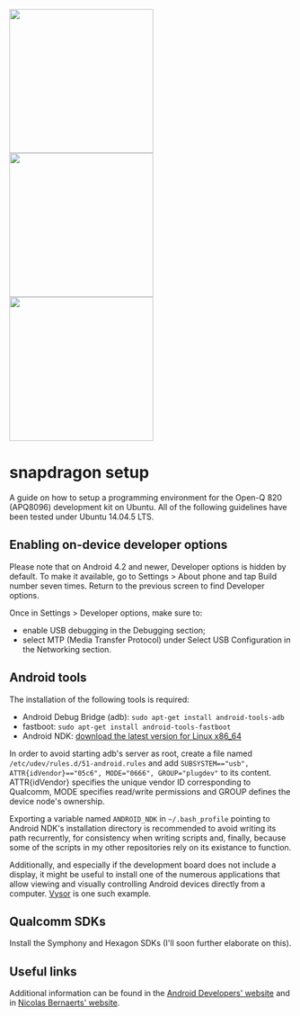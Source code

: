 <img src="http://www.unixstickers.com/image/data/stickers/ubuntu/Ubuntu-circle-friends-black-no-contour.sh.png" height="256"> <img src="http://www.clipartbest.com/cliparts/RcA/9Rk/RcA9Rk7cL.png" height="256"> <img src="http://www.qualcomm.cn/sites/regional/files/styles/optimize/public/component-item/flexible-block/chip_0.png?itok=PpoXam0G" height="256">

# snapdragon setup

A guide on how to setup a programming environment for the Open-Q 820 (APQ8096) development kit on Ubuntu. All of the following guidelines have been tested under Ubuntu 14.04.5 LTS.

## Enabling on-device developer options

Please note that on Android 4.2 and newer, Developer options is hidden by default. To make it available, go to Settings > About phone and tap Build number seven times. Return to the previous screen to find Developer options.

Once in Settings > Developer options, make sure to:
* enable USB debugging in the Debugging section;
* select MTP (Media Transfer Protocol) under Select USB Configuration in the Networking section. 

## Android tools

The installation of the following tools is required:
* Android Debug Bridge (adb): `sudo apt-get install android-tools-adb`
* fastboot: `sudo apt-get install android-tools-fastboot`
* Android NDK: [download the latest version for Linux x86_64](https://developer.android.com/ndk/downloads/index.html "Android NDK downloads")

In order to avoid starting adb's server as root, create a file named `/etc/udev/rules.d/51-android.rules` and add `SUBSYSTEM=="usb", ATTR{idVendor}=="05c6", MODE="0666", GROUP="plugdev"` to its content. ATTR{idVendor} specifies the unique vendor ID corresponding to Qualcomm, MODE specifies read/write permissions and GROUP defines the device node's ownership.

Exporting a variable named `ANDROID_NDK` in `~/.bash_profile` pointing to Android NDK's installation directory is recommended to avoid writing its path recurrently, for consistency when writing scripts and, finally, because some of the scripts in my other repositories rely on its existance to function.

Additionally, and especially if the development board does not include a display, it might be useful to install one of the numerous applications that allow viewing and visually controlling Android devices directly from a computer. [Vysor](http://vysor.io "Vysor's official website") is one such example.

## Qualcomm SDKs

Install the Symphony and Hexagon SDKs (I'll soon further elaborate on this).

## Useful links

Additional information can be found in the [Android Developers' website](https://developer.android.com/studio/run/device.html "Android Studio user guide") and in [Nicolas Bernaerts' website](http://bernaerts.dyndns.org/linux/74-ubuntu/328-ubuntu-trusty-android-adb-fastboot-qtadb "Ubuntu 14.04 - Install Android tools").
